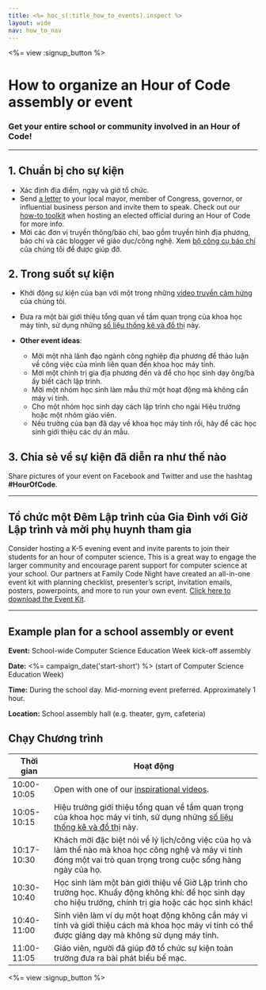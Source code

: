 ```yaml
---
title: <%= hoc_s(:title_how_to_events).inspect %>
layout: wide
nav: how_to_nav
---
```

<%= view :signup_button %>

# How to organize an Hour of Code assembly or event

### Get your entire school or community involved in an Hour of Code!

---

## 1. Chuẩn bị cho sự kiện

- Xác định địa điểm, ngày và giờ tổ chức.
- Send [a letter](https://hourofcode.com/promote/resources#sample-emails) to your local mayor, member of Congress, governor, or influential business person and invite them to speak. Check out our [how-to toolkit](<%=localized_file('/files/elected-official.pdf')%>) when hosting an elected official during an Hour of Code for more info.
- Mời các đơn vị truyền thông/báo chí, bao gồm truyền hình địa phương, báo chí và các blogger về giáo dục/công nghệ. Xem [ bộ công cụ báo chí ](<%= hoc_uri('/resources/press-kit') %>) của chúng tôi để được giúp đỡ.

## 2. Trong suốt sự kiện

- Khởi động sự kiện của bạn với một trong những [video truyền cảm hứng](<%= resolve_url('/promote/resources#videos') %>) của chúng tôi.
- Đưa ra một bài giới thiệu tổng quan về tầm quan trọng của khoa học máy tính, sử dụng những [ số liệu thống kê và đồ thị](<%= hoc_uri('/resources/stats') %>) này.   
      
    
- **Other event ideas**: 
    - Mời một nhà lãnh đạo ngành công nghiệp địa phương để thảo luận về công việc của mình liên quan đến khoa học máy tính.
    - Mời một chính trị gia địa phương đến và để cho học sinh dạy ông/bà ấy biết cách lập trình.
    - Mời một nhóm học sinh làm mẫu thử một hoạt động mà không cần máy vi tính.
    - Cho một nhóm học sinh dạy cách lập trình cho ngài Hiệu trưởng hoặc một nhóm giáo viên.
    - Nếu trường của bạn đã dạy về khoa học máy tính rồi, hãy để các học sinh giới thiệu các dự án mẫu.

## 3. Chia sẻ về sự kiện đã diễn ra như thế nào

Share pictures of your event on Facebook and Twitter and use the hashtag **#HourOfCode**.

---

## Tổ chức một Đêm Lập trình của Gia Đình với Giờ Lập trình và mời phụ huynh tham gia

Consider hosting a K-5 evening event and invite parents to join their students for an hour of computer science. This is a great way to engage the larger community and encourage parent support for computer science at your school. Our partners at Family Code Night have created an all-in-one event kit with planning checklist, presenter’s script, invitation emails, posters, powerpoints, and more to run your own event. [Click here to download the Event Kit](http://www.familycodenight.org/DownloadCodeDotOrg.html).

---

## Example plan for a school assembly or event

**Event:** School-wide Computer Science Education Week kick-off assembly

**Date:** <%= campaign_date('start-short') %> (start of Computer Science Education Week)

**Time:** During the school day. Mid-morning event preferred. Approximately 1 hour.

**Location:** School assembly hall (e.g. theater, gym, cafeteria)

## Chạy Chương trình

| Thời gian   | Hoạt động                                                                                                                                                            |
| ----------- | -------------------------------------------------------------------------------------------------------------------------------------------------------------------- |
| 10:00-10:05 | Open with one of our [inspirational videos](<%= resolve_url('/promote/resources#videos') %>).                                                                          |
| 10:05-10:15 | Hiệu trưởng giới thiệu tổng quan về tầm quan trọng của khoa học máy vi tính, sử dụng những [ số liệu thống kê và đồ thị](<%= hoc_uri('/resources/stats') %>) này.   |
| 10:17-10:30 | Khách mời đặc biệt nói về lý lịch/công việc của họ và làm thế nào mà khoa học công nghệ và máy vi tính đóng một vai trò quan trọng trong cuộc sống hàng ngày của họ. |
| 10:30-10:40 | Học sinh làm một bản giới thiệu về Giờ Lập trình cho trường học. Khuấy động không khí: để học sinh dạy cho hiệu trưởng, chính trị gia hoặc các học sinh khác!        |
| 10:40-11:00 | Sinh viên làm ví dụ một hoạt động không cần máy vi tính và giới thiệu cách mà khoa học máy vi tính có thể được giảng dạy mà không sử dụng máy tính.                  |
| 11:00-11:05 | Giáo viên, người đã giúp đỡ tổ chức sự kiện toàn trường đưa ra bài phát biểu bế mạc.                                                                                 |

<%= view :signup_button %>